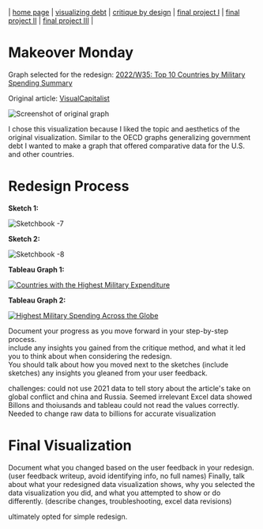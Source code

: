 | [home page](https://jaimiea.github.io/Jaimiea-portfolio/) | [visualizing debt](visualizing-government-debt) | [critique by design](critique-by-design) | [final project I](final-project-part-one) | [final project II](final-project-part-two) | [final project III](final-project-part-three) |

# Makeover Monday
Graph selected for the redesign: [2022/W35: Top 10 Countries by Military Spending Summary](https://data.world/makeovermonday/2022w35/workspace/project-summary?agentid=makeovermonday&datasetid=2022w35)

Original article: [VisualCapitalist](https://www.visualcapitalist.com/ranked-top-10-countries-by-military-spending/)

![Screenshot of original graph](https://www.visualcapitalist.com/wp-content/uploads/2022/08/top-10-countries-military-spending.jpg)

I chose this visualization because I liked the topic and aesthetics of the original visualization. Similar to the OECD graphs generalizing government debt I wanted to make a graph that offered comparative data for the U.S. and other countries. 

# Redesign Process

**Sketch 1:**

![Sketchbook -7](https://github.com/jaimiea/Jaimiea-portfolio/assets/150535493/80052b3e-0c12-44b2-bc2a-383ace411832)

**Sketch 2:**

![Sketchbook -8](https://github.com/jaimiea/Jaimiea-portfolio/assets/150535493/3b83947d-74c8-49dc-9326-61717d11ec23)

**Tableau Graph 1:**

<div class='tableauPlaceholder' id='viz1707266490001' style='position: relative'><noscript><a href='#'><img alt='Countries with the Highest Military Expenditure  ' src='https:&#47;&#47;public.tableau.com&#47;static&#47;images&#47;Mi&#47;MilitarySpendingMap_17071559518660&#47;Sheet2&#47;1_rss.png' style='border: none' /></a></noscript><object class='tableauViz'  style='display:none;'><param name='host_url' value='https%3A%2F%2Fpublic.tableau.com%2F' /> <param name='embed_code_version' value='3' /> <param name='site_root' value='' /><param name='name' value='MilitarySpendingMap_17071559518660&#47;Sheet2' /><param name='tabs' value='no' /><param name='toolbar' value='yes' /><param name='static_image' value='https:&#47;&#47;public.tableau.com&#47;static&#47;images&#47;Mi&#47;MilitarySpendingMap_17071559518660&#47;Sheet2&#47;1.png' /> <param name='animate_transition' value='yes' /><param name='display_static_image' value='yes' /><param name='display_spinner' value='yes' /><param name='display_overlay' value='yes' /><param name='display_count' value='yes' /><param name='language' value='en-US' /></object></div>                <script type='text/javascript'>
  var divElement = document.getElementById('viz1707266490001');
  var vizElement = divElement.getElementsByTagName('object')[0];
  vizElement.style.width='100%';vizElement.style.height=(divElement.offsetWidth*0.75)+'px';
  var scriptElement = document.createElement('script');
  scriptElement.src = 'https://public.tableau.com/javascripts/api/viz_v1.js';                    
  vizElement.parentNode.insertBefore(scriptElement, vizElement);                
</script>

**Tableau Graph 2:**

<div class='tableauPlaceholder' id='viz1707266534339' style='position: relative'><noscript><a href='#'><img alt='Highest Military Spending Across the Globe  ' src='https:&#47;&#47;public.tableau.com&#47;static&#47;images&#47;Mi&#47;MilitarySpendingMap2&#47;Sheet22&#47;1_rss.png' style='border: none' /></a></noscript><object class='tableauViz'  style='display:none;'><param name='host_url' value='https%3A%2F%2Fpublic.tableau.com%2F' /> <param name='embed_code_version' value='3' /> <param name='site_root' value='' /><param name='name' value='MilitarySpendingMap2&#47;Sheet22' /><param name='tabs' value='no' /><param name='toolbar' value='yes' /><param name='static_image' value='https:&#47;&#47;public.tableau.com&#47;static&#47;images&#47;Mi&#47;MilitarySpendingMap2&#47;Sheet22&#47;1.png' /> <param name='animate_transition' value='yes' /><param name='display_static_image' value='yes' /><param name='display_spinner' value='yes' /><param name='display_overlay' value='yes' /><param name='display_count' value='yes' /><param name='language' value='en-US' /></object></div>
<script type='text/javascript'>
  var divElement = document.getElementById('viz1707266534339');
  var vizElement = divElement.getElementsByTagName('object')[0];
  vizElement.style.width='100%';vizElement.style.height=(divElement.offsetWidth*0.75)+'px';
  var scriptElement = document.createElement('script');
  scriptElement.src = 'https://public.tableau.com/javascripts/api/viz_v1.js';
  vizElement.parentNode.insertBefore(scriptElement, vizElement);
</script>

Document your progress as you move forward in your step-by-step process.   
include any insights you gained from the critique method, and what it led you to think about when considering the redesign.  
You should talk about how you moved next to the sketches (include sketches)
any insights you gleaned from your user feedback.  

challenges: could not use 2021 data to tell story about the article's take on global conflict and china and Russia. Seemed irrelevant
Excel data showed Billons and thoiusands and tableau could not read the values correctly. Needed to change raw data to billions for accurate visualization

# Final Visualization 

Document what you changed based on the user feedback in your redesign.  (user feedback writeup, avoid identifying info, no full names)
Finally, talk about what your redesigned data visualization shows, why you selected the data visualization you did, and what you attempted to show or do differently. (describe changes, troubleshooting, excel data revisions)

ultimately opted for simple redesign. 
